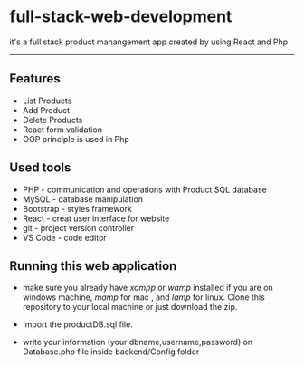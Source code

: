 # full-stack-web-development

it's a full stack product manangement app created by using React and Php

---

## Features
 - List Products
 - Add Product
 - Delete Products
 - React form validation
 - OOP principle is used in Php

## Used tools
 
 - PHP - communication and operations with Product SQL database
 - MySQL - database manipulation
 - Bootstrap - styles framework
 - React -  creat user interface for website
 - git - project version controller
 - VS Code - code editor 

## Running this web application

 - make sure you already have *xampp* or *wamp* installed if you are on windows machine, *mamp* for mac , and *lamp* for linux.
Clone this repository to your local machine or just download the zip.

 - Import the productDB.sql file.
 
 - write your information (your dbname,username,password) on Database.php file inside backend/Config folder
